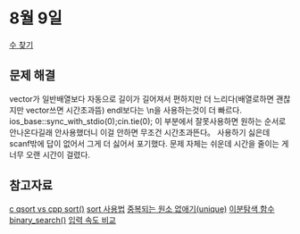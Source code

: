 # 8월 9일

[수 찾기](https://www.acmicpc.net/problem/1920)

## 문제 해결
vector가 일반배열보다 자동으로 길이가 길어져서 편하지만 더 느리다(배열로하면 괜찮지만 vector쓰면 시간초과뜸)
endl보다는 \n을 사용하는것이 더 빠르다.
ios_base::sync_with_stdio(0);cin.tie(0); 이 부분에서 잘못사용하면 원하는 순서로 안나온다길래 안사용했더니 이걸 안하면 무조건 시간초과뜬다。 사용하기 싫은데  scanf밖에 답이 없어서 그게 더 싫어서 포기했다. 
문제 자체는 쉬운데 시간을 줄이는 게 너무 오랜 시간이 걸렸다.

## 참고자료
[c qsort vs cpp sort()](https://underflow101.tistory.com/45)
[sort 사용법](https://blockdmask.tistory.com/178)
[중복되는 원소 없애기(unique)](https://dpdpwl.tistory.com/39)
[이분탐색 함수 binary_search()](https://m42-orion.tistory.com/69)
[입력 속도 비교](https://www.acmicpc.net/blog/view/56)